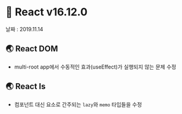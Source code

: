 # 🐳 React v16.12.0

날짜 : 2019.11.14

## 🌏 React DOM

* multi-root app에서 수동적인 효과(useEffect)가 실행되지 않는 문제 수정

## 🌏 React Is

* 컴포넌트 대신 요소로 간주되는 `lazy`와 `memo` 타입들을 수정
